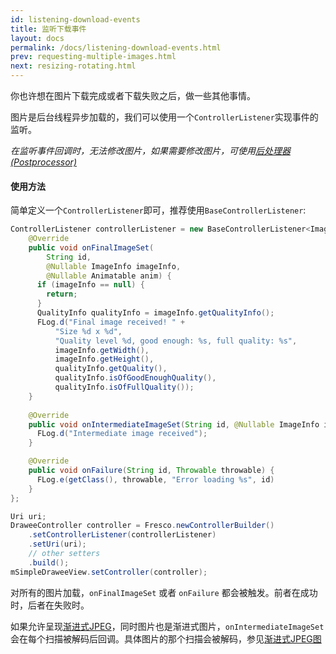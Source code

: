 ```yaml
---
id: listening-download-events
title: 监听下载事件
layout: docs
permalink: /docs/listening-download-events.html
prev: requesting-multiple-images.html
next: resizing-rotating.html
---
```


你也许想在图片下载完成或者下载失败之后，做一些其他事情。

图片是后台线程异步加载的，我们可以使用一个`ControllerListener`实现事件的监听。

*在监听事件回调时，无法修改图片，如果需要修改图片，可使用[后处理器(Postprocessor)](modifying-image.html)*

#### 使用方法

简单定义一个`ControllerListener`即可，推荐使用`BaseControllerListener`:

```java
ControllerListener controllerListener = new BaseControllerListener<ImageInfo>() {
    @Override
    public void onFinalImageSet(
        String id,
        @Nullable ImageInfo imageInfo,
        @Nullable Animatable anim) {
      if (imageInfo == null) {
        return;
      }
      QualityInfo qualityInfo = imageInfo.getQualityInfo();
      FLog.d("Final image received! " + 
          "Size %d x %d",
          "Quality level %d, good enough: %s, full quality: %s",
          imageInfo.getWidth(),
          imageInfo.getHeight(),
          qualityInfo.getQuality(),
          qualityInfo.isOfGoodEnoughQuality(),
          qualityInfo.isOfFullQuality());
    }
     
    @Override 
    public void onIntermediateImageSet(String id, @Nullable ImageInfo imageInfo) {
      FLog.d("Intermediate image received");
    }

    @Override
    public void onFailure(String id, Throwable throwable) {
      FLog.e(getClass(), throwable, "Error loading %s", id)
    }
};

Uri uri;
DraweeController controller = Fresco.newControllerBuilder()
    .setControllerListener(controllerListener)
    .setUri(uri);
    // other setters
    .build();
mSimpleDraweeView.setController(controller);
```

对所有的图片加载，`onFinalImageSet` 或者 `onFailure` 都会被触发。前者在成功时，后者在失败时。

如果允许呈现[渐进式JPEG](progressive-jpegs.html)，同时图片也是渐进式图片，`onIntermediateImageSet`会在每个扫描被解码后回调。具体图片的那个扫描会被解码，参见[渐进式JPEG图](progressive-jpegs.html)
